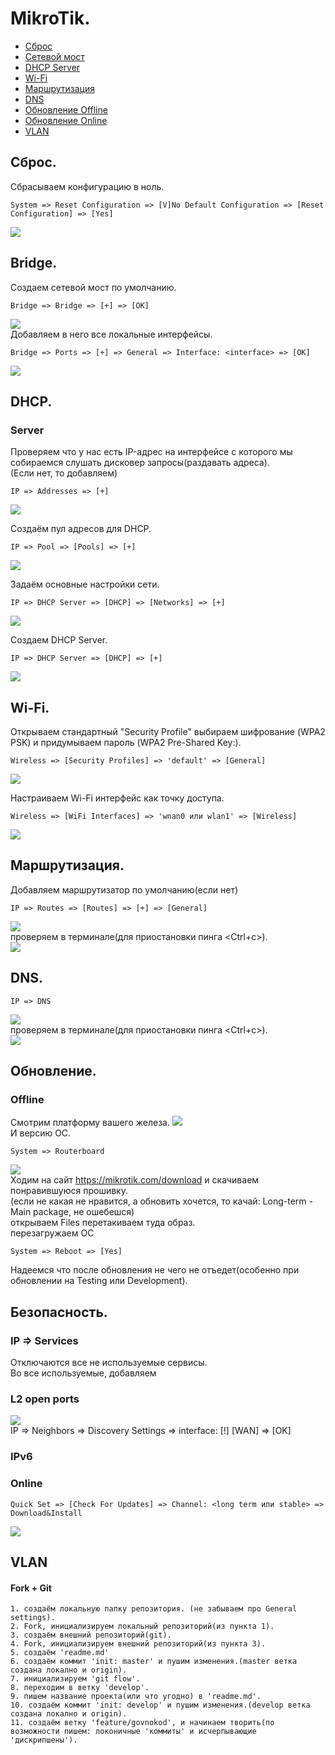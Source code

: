 # MikroTik.
- [Сброс](#Сброс)
- [Cетевой мост](#bridge)
- [DHCP Server](#Server)
- [Wi-Fi](#Wi-Fi)
- [Маршрутизация](#Маршрутизация)
- [DNS](#DNS)
- [Обновление Offline](#Offline)
- [Обновление Online](#Online)
- [VLAN](#VLAN)
## Сброс.
Сбрасываем конфигурацию в ноль. <br>
```
System => Reset Configuration => [V]No Default Configuration => [Reset Configuration] => [Yes]
```
![](./img/ResetConf.png)<br>
## Bridge.
Создаем сетевой мост по умолчанию. <br>
```
Bridge => Bridge => [+] => [OK]
```
![](./img/Bridge_Bridge.png)<br>
Добавляем в него все локальные интерфейсы.<br>
```
Bridge => Ports => [+] => General => Interface: <interface> => [OK]
```
![](./img/Bridge_Ports.png)<br>

## DHCP.
### Server
Проверяем что у нас есть IP-адрес на интерфейсе с которого мы собираемся слушать дисковер запросы(раздавать адреса).<br>
(Если нет, то добавляем) <br>
```
IP => Addresses => [+]
```
![](./img/IP_Address(DHCP).png)<br>

Создаём пул адресов для DHCP. <br>
```
IP => Pool => [Pools] => [+]
```
![](./img/IP_Pool_Pools_DHCP.png)<br>

Задаём основные настройки сети.

```
IP => DHCP Server => [DHCP] => [Networks] => [+]
```

![](./img/IP_DHCP-Server_Networks.png)<br>

Создаем DHCP Server.

```
IP => DHCP Server => [DHCP] => [+]
```

![](./img/IP_DHCP-Server_DHCP.png)<br>

## Wi-Fi.

Открываем стандартный "Security Profile" выбираем шифрование (WPA2 PSK) и придумываем пароль (WPA2 Pre-Shared Key:).<br>
```
Wireless => [Security Profiles] => 'default' => [General]
```
![](./img/Wireless_Security-Profiles_default_General.png)<br>

Настраиваем Wi-Fi интерфейс как точку доступа. <br>
```
Wireless => [WiFi Interfaces] => 'wnan0 или wlan1' => [Wireless]
```
![](./img/Wireless_WiFi-Interfaces_wlan_Wireless.png)<br>

## Маршрутизация.
Добавляем  маршрутизатор по умолчанию(если нет)<br>
```
IP => Routes => [Routes] => [+] => [General]
```
![](./img/IP_Routes_Routes.png)<br>
проверяем в терминале(для приостановки пинга <Ctrl+c>). <br>
![](./img/terminal_ping_8888.png)<br>
## DNS.
```
IP => DNS
```
![](./img/IP_DNS.png)<br>
проверяем в терминале(для приостановки пинга <Ctrl+c>). <br>
![](./img/terminal_ping_yaru.png)<br>
## Обновление.
### Offline

Смотрим платформу вашего железа.
![](./img/WinBox.png)<br>
И версию ОС.
```
System => Routerboard
```
![](./img/System_Routerboard.png)<br>
Ходим на сайт https://mikrotik.com/download и скачиваем понравившуюся прошивку.<br>
(если не какая не нравится, а обновить хочется, то качай: Long-term - Main package, не ошебешся)<br>
открываем Files перетакиваем туда образ. <br>
перезагружаем ОС<br>
```
System => Reboot => [Yes]
```
Надеемся что после обновления не чего не отъедет(особенно при обновлении на Testing или Development). <br>
## Безопасность.
### IP => Services
Отключаются все не используемые сервисы. <br>
Во все используемые, добавляем <Available From> <br>
### L2 open ports
![](./img/FrequentlyUserPorts.png)<br>
IP => Neighbors => Discovery Settings => interface: [!] [WAN] => [OK]<br>
### IPv6

### Online
```
Quick Set => [Check For Updates] => Channel: <long term или stable> => Download&Install
```
![](./img/Check_For_Updates.png)<br>

## VLAN

#### Fork + Git
    1. создаём локальную папку репозитория. (не забываем про General settings).
    2. Fork, инициализируем локальный репозиторий(из пункта 1).
    3. создаём внешний репозиторий(git).
    4. Fork, инициализируем внешний репозиторий(из пункта 3).
    5. создаём 'readme.md'
    6. создаём коммит 'init: master' и пушим изменения.(master ветка создана локално и origin).
    7. инициализируем 'git flow'.
    8. переходим в ветку 'develop'.
    9. пишем название проекта(или что угодно) в 'readme.md'.
    10. создаём коммит 'init: develop' и пушим изменения.(develop ветка создана локално и origin).
    11. создаём ветку 'feature/govnokod', и начинаем творить(по возможности пишем: локоничные 'коммиты' и исчерпывающие 'дискрипшены').